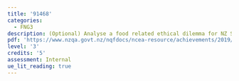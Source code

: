 ```yaml
---
title: '91468'
categories:
  - FNG3
description: (Optional) Analyse a food related ethical dilemma for NZ Society
pdf: 'https://www.nzqa.govt.nz/nqfdocs/ncea-resource/achievements/2019/as91468.pdf'
level: '3'
credits: '5'
assessment: Internal
ue_lit_reading: true
---
```


